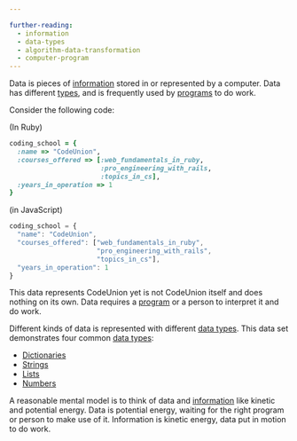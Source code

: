```yaml
---

further-reading:
  - information
  - data-types
  - algorithm-data-transformation
  - computer-program
---
```

Data is pieces of [information](/information) stored in or represented by a
computer. Data has different [types](/data-types), and is frequently used by
[programs](/computer-program) to do work.

Consider the following code:

(In Ruby)

``` ruby
coding_school = {
  :name => "CodeUnion",
  :courses_offered => [:web_fundamentals_in_ruby,
                       :pro_engineering_with_rails,
                       :topics_in_cs],
  :years_in_operation => 1
}
```

(in JavaScript)

```javascript
coding_school = {
  "name": "CodeUnion",
  "courses_offered": ["web_fundamentals_in_ruby",
                      "pro_engineering_with_rails",
                      "topics_in_cs"],
  "years_in_operation": 1
}
```

This data represents CodeUnion yet is not CodeUnion itself and does nothing on
its own. Data requires a [program](/computer-program) or a person to interpret
it and do work.

Different kinds of data is represented with different [data types](/data-types).
This data set demonstrates four common [data types](/data-types):

* [Dictionaries](/dictionary-data-type)
* [Strings](/string-data-type)
* [Lists](/array-data-type)
* [Numbers](/number-data-types)


A reasonable mental model is to think of data and [information](/information)
like kinetic and potential energy. Data is potential energy, waiting for the
right program or person to make use of it. Information is kinetic energy, data
put in motion to do work.
